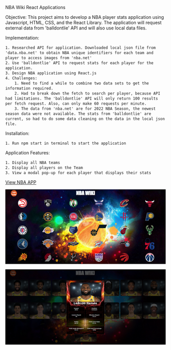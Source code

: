 NBA Wiki React Applications

Objective:
This project aims to develop a NBA player stats application using Javascript, HTML, CSS, and the React Library. The application will request external data from 'balldontlie' API and will also use local data files.

Implementation:

    1. Researched API for application. Downloaded local json file from 'data.nba.net' to obtain NBA unique identifiers for each team and player to access images from 'nba.net'
    2. Use 'balldontlie' API to request stats for each player for the application.
    3. Design NBA application using React.js
    4. Challenges:
        1. Need to find a while to combine two data sets to get the information required.
        2. Had to break down the fetch to search per player, because API had limitations. The 'balldontlie' API will only return 100 results per fetch request. Also, can only make 60 requests per minute.
        3. The data from 'nba.net' are for 2022 NBA Season, the newest season data were not available. The stats from 'balldontlie' are current, so had to do some data cleaning on the data in the local json file.

Installation:

    1. Run npm start in terminal to start the application

Application Features:

    1. Display all NBA teams
    2. Display all players on the Team
    3. View a modal pop-up for each player that displays their stats

[View NBA APP](https://master--tourmaline-bunny-66bbfc.netlify.app/)

![Title Screen](https://raw.githubusercontent.com/isaacdong88/NBA-PROFILE-APP/master/src/NBAWIKI.png)

![Mid Game Image](https://raw.githubusercontent.com/isaacdong88/NBA-PROFILE-APP/master/src/playerStats.png)
